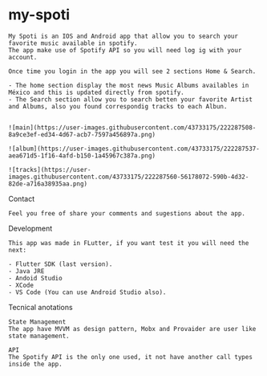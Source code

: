 # my-spoti

    My Spoti is an IOS and Android app that allow you to search your favorite music available in spotify.
    The app make use of Spotify API so you will need log ig with your account.

    Once time you login in the app you will see 2 sections Home & Search.

    - The home section display the most news Music Albums availables in México and this is updated directly from spotify.
    - The Search section allow you to search betten your favorite Artist and Albums, also you found correspondig tracks to each Albun.
    
    
    ![main](https://user-images.githubusercontent.com/43733175/222287508-8a9ce3ef-ed34-4d67-acb7-7597a456897a.png)
   
    ![album](https://user-images.githubusercontent.com/43733175/222287537-aea671d5-1f16-4afd-b150-1a45967c387a.png)
    
    ![tracks](https://user-images.githubusercontent.com/43733175/222287560-56178072-590b-4d32-82de-a716a38935aa.png)


Contact

    Feel you free of share your comments and sugestions about the app.

Development

    This app was made in FLutter, if you want test it you will need the next:

    - Flutter SDK (last version).
    - Java JRE
    - Andoid Studio 
    - XCode
    - VS Code (You can use Android Studio also).

Tecnical anotations

    State Management
    The app have MVVM as design pattern, Mobx and Provaider are user like state management.

    API
    The Spotify API is the only one used, it not have another call types inside the app.







